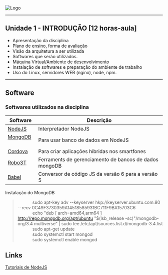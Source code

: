 
<img align="center" src="https://github.com/fabiorochaufsc/fabiorochaufsc.github.io/blob/master/web/introducao.jpg" alt="Logo">




-------

## Unidade 1 - INTRODUÇÃO [12 horas-aula] 


* Apresentação da disciplina
* Plano de ensino, forma de avaliação
* Visão da arquitetura a ser utilizada
* Softwares que serão utilizados. 
* Máquina Virtual/Ambiente de desenvolvimento
* Instalação de softwares e preparação do ambiente de trabalho
* Uso do Linux, servidores WEB (nginx), node, npm. 

-------
## Software
### Softwares utilizados na disciplina
  


| Software                              | Descrição                                                 |
|---------------------------------------|-----------------------------------------------------------|
|[NodeJS](https://nodejs.org/en/)       | Interpretador NodeJS                                      |
|[MongoDB](https://www.mongodb.com)     | Para usar banco de dados em NodeJS                        |
|[Cordova](https://cordova.apache.org/) | Para criar aplicações híbridas nos smartfones             |
|[Robo3T](https://robomongo.org/)       | Ferraments de gerenciamento de bancos de dados mongoDB    |
|[Babel](https://babeljs.io/)           | Conversor de código JS da versão 6 para a versão 5        |

Instalação do MongoDB

>            sudo apt-key adv --keyserver hkp://keyserver.ubuntu.com:80 --recv 0C49F3730359A14518585931BC711F9BA15703C6  
>            echo "deb [ arch=amd64,arm64 ] http://repo.mongodb.org/apt/ubuntu "$(lsb_release -sc)"/mongodb-org/3.4 multiverse" | sudo tee /etc/apt/sources.list.d/mongodb-3.4.list  
>            sudo apt-get update  
>            sudo systemctl start mongod  
>            sudo systemctl enable mongod


## Links
[Tutoriais de NodeJS](https://nodeschool.io/#workshoppers)
